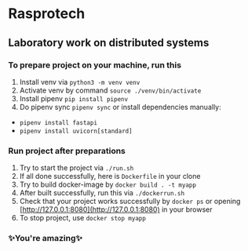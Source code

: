 # Rasprotech
## Laboratory work on distributed systems

### To prepare project on your machine, run this

1. Install venv via `python3 -m venv venv`
2. Activate venv by command `source ./venv/bin/activate`
3. Install pipenv `pip install pipenv`
4. Do pipenv sync `pipenv sync` or install dependencies manually: 
+ `pipenv install fastapi`
+ `pipenv install uvicorn[standard]`

### Run project after preparations

1. Try to start the project via `./run.sh`
2. If all done successfully, here is `Dockerfile` in your clone
3. Try to build docker-image by `docker build . -t myapp`
4. After built successfully, run this via `./dockerrun.sh`
5. Check that your project works successfully by `docker ps` or opening [http://127.0.0.1:8080](http://127.0.0.1:8080) in your browser
6. To stop project, use `docker stop myapp`

 ### ✨You're amazing✨